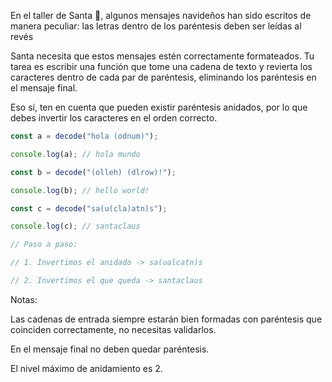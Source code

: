En el taller de Santa 🎅, algunos mensajes navideños han sido escritos de manera peculiar: las letras dentro de los paréntesis deben ser leídas al revés

Santa necesita que estos mensajes estén correctamente formateados. Tu tarea es escribir una función que tome una cadena de texto y revierta los caracteres dentro de cada par de paréntesis, eliminando los paréntesis en el mensaje final.

Eso sí, ten en cuenta que pueden existir paréntesis anidados, por lo que debes invertir los caracteres en el orden correcto.

```js
const a = decode("hola (odnum)");

console.log(a); // hola mundo

const b = decode("(olleh) (dlrow)!");

console.log(b); // hello world!

const c = decode("sa(u(cla)atn)s");

console.log(c); // santaclaus

// Paso a paso:

// 1. Invertimos el anidado -> sa(ualcatn)s

// 2. Invertimos el que queda -> santaclaus
```

Notas:

Las cadenas de entrada siempre estarán bien formadas con paréntesis que coinciden correctamente, no necesitas validarlos.

En el mensaje final no deben quedar paréntesis.

El nivel máximo de anidamiento es 2.
